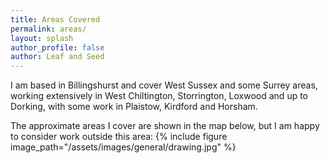 ```yaml
---
title: Areas Covered
permalink: areas/
layout: splash
author_profile: false
author: Leaf and Seed
---
```

I am based in Billingshurst and cover West Sussex and some Surrey areas, working extensively in West Chiltington, Storrington, Loxwood and up to Dorking, with some work in Plaistow, Kirdford and Horsham.

The approximate areas I cover are shown in the map below, but I am happy to consider work outside this area:
{% include figure image_path="/assets/images/general/drawing.jpg" %}



